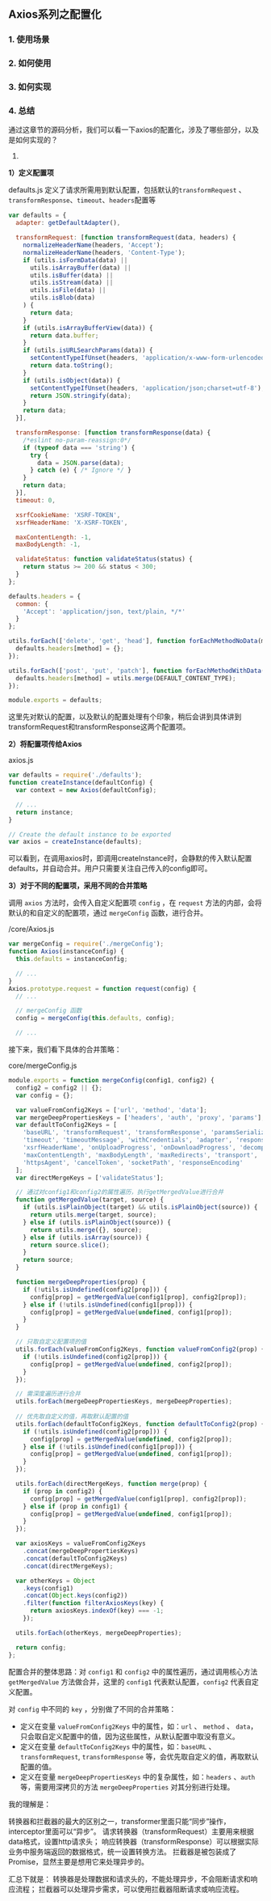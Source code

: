 ## Axios系列之配置化

### 1. 使用场景


### 2. 如何使用


### 3. 如何实现


### 4. 总结

通过这章节的源码分析，我们可以看一下axios的配置化，涉及了哪些部分，以及是如何实现的？

1. 

**1）定义配置项**

defaults.js
定义了请求所需用到默认配置，包括默认的`transformRequest` 、`transformResponse`、`timeout`、`headers`配置等

```javascript
var defaults = {
  adapter: getDefaultAdapter(),

  transformRequest: [function transformRequest(data, headers) {
    normalizeHeaderName(headers, 'Accept');
    normalizeHeaderName(headers, 'Content-Type');
    if (utils.isFormData(data) ||
      utils.isArrayBuffer(data) ||
      utils.isBuffer(data) ||
      utils.isStream(data) ||
      utils.isFile(data) ||
      utils.isBlob(data)
    ) {
      return data;
    }
    if (utils.isArrayBufferView(data)) {
      return data.buffer;
    }
    if (utils.isURLSearchParams(data)) {
      setContentTypeIfUnset(headers, 'application/x-www-form-urlencoded;charset=utf-8');
      return data.toString();
    }
    if (utils.isObject(data)) {
      setContentTypeIfUnset(headers, 'application/json;charset=utf-8');
      return JSON.stringify(data);
    }
    return data;
  }],

  transformResponse: [function transformResponse(data) {
    /*eslint no-param-reassign:0*/
    if (typeof data === 'string') {
      try {
        data = JSON.parse(data);
      } catch (e) { /* Ignore */ }
    }
    return data;
  }],
  timeout: 0,

  xsrfCookieName: 'XSRF-TOKEN',
  xsrfHeaderName: 'X-XSRF-TOKEN',

  maxContentLength: -1,
  maxBodyLength: -1,

  validateStatus: function validateStatus(status) {
    return status >= 200 && status < 300;
  }
};

defaults.headers = {
  common: {
    'Accept': 'application/json, text/plain, */*'
  }
};

utils.forEach(['delete', 'get', 'head'], function forEachMethodNoData(method) {
  defaults.headers[method] = {};
});

utils.forEach(['post', 'put', 'patch'], function forEachMethodWithData(method) {
  defaults.headers[method] = utils.merge(DEFAULT_CONTENT_TYPE);
});

module.exports = defaults;

```
这里先对默认的配置，以及默认的配置处理有个印象，稍后会讲到具体讲到transformRequest和transformResponse这两个配置项。

**2）将配置项传给Axios**

axios.js
```javascript
var defaults = require('./defaults');
function createInstance(defaultConfig) {
  var context = new Axios(defaultConfig);

  // ...
  return instance;
}

// Create the default instance to be exported
var axios = createInstance(defaults);
```
可以看到，在调用axios时，即调用createInstance时，会静默的传入默认配置defaults，并自动合并。用户只需要关注自己传入的config即可。

**3）对于不同的配置项，采用不同的合并策略**

调用 `axios` 方法时，会传入自定义配置项 `config` ，在 `request` 方法的内部，会将默认的和自定义的配置项，通过 `mergeConfig` 函数，进行合并。

/core/Axios.js
```javascript
var mergeConfig = require('./mergeConfig');
function Axios(instanceConfig) {
  this.defaults = instanceConfig;

  // ...
}
Axios.prototype.request = function request(config) {
  // ...

  // mergeConfig 函数
  config = mergeConfig(this.defaults, config);

  // ...
```

接下来，我们看下具体的合并策略：

core/mergeConfig.js
```javascript
module.exports = function mergeConfig(config1, config2) {
  config2 = config2 || {};
  var config = {};

  var valueFromConfig2Keys = ['url', 'method', 'data'];
  var mergeDeepPropertiesKeys = ['headers', 'auth', 'proxy', 'params'];
  var defaultToConfig2Keys = [
    'baseURL', 'transformRequest', 'transformResponse', 'paramsSerializer',
    'timeout', 'timeoutMessage', 'withCredentials', 'adapter', 'responseType', 'xsrfCookieName',
    'xsrfHeaderName', 'onUploadProgress', 'onDownloadProgress', 'decompress',
    'maxContentLength', 'maxBodyLength', 'maxRedirects', 'transport', 'httpAgent',
    'httpsAgent', 'cancelToken', 'socketPath', 'responseEncoding'
  ];
  var directMergeKeys = ['validateStatus'];

  // 通过对config1和config2的属性遍历，执行getMergedValue进行合并
  function getMergedValue(target, source) {
    if (utils.isPlainObject(target) && utils.isPlainObject(source)) {
      return utils.merge(target, source);
    } else if (utils.isPlainObject(source)) {
      return utils.merge({}, source);
    } else if (utils.isArray(source)) {
      return source.slice();
    }
    return source;
  }

  function mergeDeepProperties(prop) {
    if (!utils.isUndefined(config2[prop])) {
      config[prop] = getMergedValue(config1[prop], config2[prop]);
    } else if (!utils.isUndefined(config1[prop])) {
      config[prop] = getMergedValue(undefined, config1[prop]);
    }
  }

  // 只取自定义配置项的值
  utils.forEach(valueFromConfig2Keys, function valueFromConfig2(prop) {
    if (!utils.isUndefined(config2[prop])) {
      config[prop] = getMergedValue(undefined, config2[prop]);
    }
  });

  // 需深度遍历进行合并
  utils.forEach(mergeDeepPropertiesKeys, mergeDeepProperties);
  
  // 优先取自定义的值，再取默认配置的值
  utils.forEach(defaultToConfig2Keys, function defaultToConfig2(prop) {
    if (!utils.isUndefined(config2[prop])) {
      config[prop] = getMergedValue(undefined, config2[prop]);
    } else if (!utils.isUndefined(config1[prop])) {
      config[prop] = getMergedValue(undefined, config1[prop]);
    }
  });

  utils.forEach(directMergeKeys, function merge(prop) {
    if (prop in config2) {
      config[prop] = getMergedValue(config1[prop], config2[prop]);
    } else if (prop in config1) {
      config[prop] = getMergedValue(undefined, config1[prop]);
    }
  });

  var axiosKeys = valueFromConfig2Keys
    .concat(mergeDeepPropertiesKeys)
    .concat(defaultToConfig2Keys)
    .concat(directMergeKeys);

  var otherKeys = Object
    .keys(config1)
    .concat(Object.keys(config2))
    .filter(function filterAxiosKeys(key) {
      return axiosKeys.indexOf(key) === -1;
    });

  utils.forEach(otherKeys, mergeDeepProperties);

  return config;
};
```

配置合并的整体思路：对 `config1` 和 `config2` 中的属性遍历，通过调用核心方法`getMergedValue` 方法做合并，这里的 `config1` 代表默认配置，`config2` 代表自定义配置。

对 `config` 中不同的 `key` ，分别做了不同的合并策略：
- 定义在变量 `valueFromConfig2Keys` 中的属性，如：`url` 、 `method` 、 `data`，只会取自定义配置中的值，因为这些属性，从默认配置中取没有意义。
- 定义在变量 `defaultToConfig2Keys` 中的属性，如：`baseURL` 、 `transformRequest`, `transformResponse` 等，会优先取自定义的值，再取默认配置的值。
- 定义在变量 `mergeDeepPropertiesKeys` 中的复杂属性，如：`headers` 、`auth` 等，需要用深拷贝的方法 `mergeDeepProperties` 对其分别进行处理。

我的理解是：

转换器和拦截器的最大的区别之一，transformer里面只能“同步”操作，interceptor里面可以“异步”。
请求转换器（transformRequest）主要用来根据data格式，设置http请求头；
响应转换器（transformResponse）可以根据实际业务中服务端返回的数据格式，统一设置转换方法。
拦截器是被包装成了Promise，显然主要是想用它来处理异步的。

汇总下就是：
转换器是处理数据和请求头的，不能处理异步，不会阻断请求和响应流程；
拦截器可以处理异步需求，可以使用拦截器阻断请求或响应流程。
  









